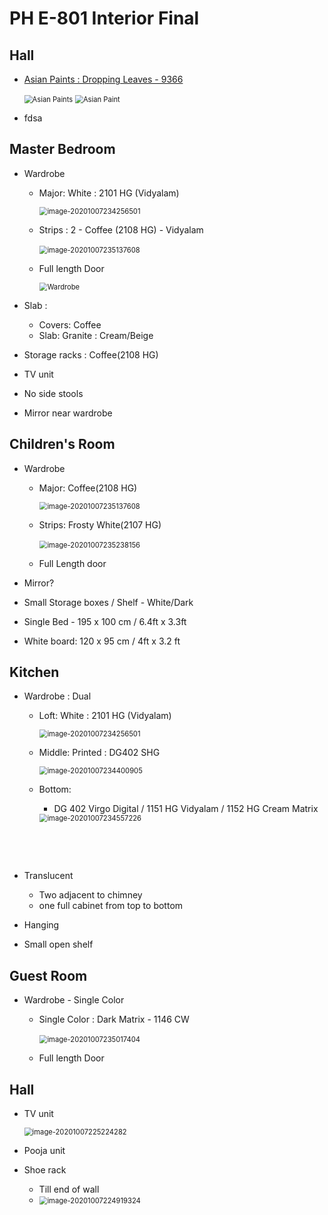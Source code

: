 # PH E-801 Interior Final

## Hall

- [Asian Paints : Dropping Leaves - 9366](https://www.asianpaints.com/catalogue/colour-catalogue/dropping-leaves.html)

  <img src="assets\ap-dropping-leaves.png" alt="Asian Paints" style="zoom:80%;" />

  

  <img src="assets\ap-dropping-leaves-full.png" alt="Asian Paint" style="zoom:80%;" />

- fdsa



## Master Bedroom

- Wardrobe 

  - Major: White : 2101 HG (Vidyalam)

    <img src="assets\white-2101.png" alt="image-20201007234256501" style="zoom:80%;" />

  - Strips : 2 - Coffee (2108 HG) - Vidyalam

    ​	<img src="assets\cr-coffee.png" alt="image-20201007235137608" style="zoom:80%;" />

  - Full length Door

    <img src="assets\wardrobe-sliding-1.png" alt="Wardrobe" style="zoom:80%;" />

    

- Slab : 

  - Covers: Coffee
  - Slab: Granite : Cream/Beige

- Storage racks : Coffee(2108 HG)

- TV unit

- No side stools

- Mirror near wardrobe

## Children's Room

- Wardrobe

  - Major: Coffee(2108 HG)

    <img src="assets\cr-coffee.png" alt="image-20201007235137608" style="zoom:80%;" />

  - Strips: Frosty White(2107 HG)

    ​	<img src="assets\cr-fw.png" alt="image-20201007235238156" style="zoom:80%;" />

  - Full Length door

- Mirror?

- Small Storage boxes / Shelf - White/Dark

- Single Bed - 195 x 100 cm / 6.4ft x 3.3ft

- White board: 120 x 95 cm / 4ft x 3.2 ft

## Kitchen

- Wardrobe : Dual

  - Loft: White : 2101 HG (Vidyalam)

    <img src="assets\white-2101.png" alt="image-20201007234256501" style="zoom:80%;" />

  - Middle: Printed : DG402 SHG

    <img src="assets\kitchen-print.png" alt="image-20201007234400905" style="zoom:80%;" />

  - Bottom: 

    - DG 402 Virgo Digital / 1151 HG Vidyalam / 1152 HG Cream Matrix

    <img src="assets\kitchen-bottom-1.png" alt="image-20201007234557226" style="zoom:80%;" />

    ​	

    ​			

- Translucent

  - Two adjacent to chimney
  - one full cabinet from top to bottom

- Hanging 

- Small open shelf

## Guest Room

- Wardrobe - Single Color 

  - Single Color : Dark Matrix - 1146 CW 

    ​	<img src="assets\gr-3.png" alt="image-20201007235017404" style="zoom:80%;" />

    

  - Full length Door

## Hall

- TV unit

  <img src="assets\tv-unit.png" alt="image-20201007225224282" style="zoom:80%;" />

- Pooja unit

- Shoe rack 

  - Till end of wall
  - <img src="assets\shoe-rack.png" alt="image-20201007224919324" style="zoom:80%;" />

